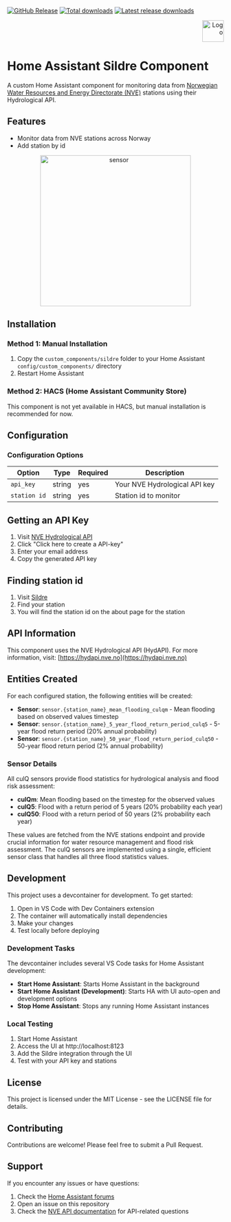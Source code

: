 [![GitHub Release][releases-shield]][releases]
[![Total downloads][total-downloads-shield]][total-downloads]
[![Latest release downloads][latest-release-downloads-shield]][latest-release-downloads]

<p align="right">
<img width="50" alt="Logo" src="https://raw.githubusercontent.com/toringer/home-assistant-sildre/main/assets/icon.png">
</p>

# Home Assistant Sildre Component

A custom Home Assistant component for monitoring data from [Norwegian Water Resources and Energy Directorate (NVE)](https://www.nve.no/) stations using their Hydrological API.

## Features

- Monitor data from NVE stations across Norway
- Add station by id

<p align="center">
<img width="350" alt="sensor" src="https://raw.githubusercontent.com/toringer/home-assistant-sildre/main/assets/sensor.png">
</p>

## Installation

### Method 1: Manual Installation

1. Copy the `custom_components/sildre` folder to your Home Assistant `config/custom_components/` directory
2. Restart Home Assistant

### Method 2: HACS (Home Assistant Community Store)

This component is not yet available in HACS, but manual installation is recommended for now.

## Configuration


### Configuration Options

| Option | Type | Required | Description |
|--------|------|----------|-------------|
| `api_key` | string | yes | Your NVE Hydrological API key |
| `station id` | string | yes | Station id to monitor |



## Getting an API Key

1. Visit [NVE Hydrological API](https://hydapi.nve.no)
2. Click "Click here to create a API-key"
3. Enter your email address
4. Copy the generated API key

## Finding station id
1. Visit [Sildre](https://sildre.nve.no)
3. Find your station
4. You will find the station id on the about page for the station

## API Information

This component uses the NVE Hydrological API (HydAPI). For more information, visit: [https://hydapi.nve.no](https://hydapi.nve.no)

## Entities Created

For each configured station, the following entities will be created:

- **Sensor**: `sensor.{station_name}_mean_flooding_culqm` - Mean flooding based on observed values timestep
- **Sensor**: `sensor.{station_name}_5_year_flood_return_period_culq5` - 5-year flood return period (20% annual probability)
- **Sensor**: `sensor.{station_name}_50_year_flood_return_period_culq50` - 50-year flood return period (2% annual probability)

### Sensor Details

All culQ sensors provide flood statistics for hydrological analysis and flood risk assessment:

- **culQm**: Mean flooding based on the timestep for the observed values
- **culQ5**: Flood with a return period of 5 years (20% probability each year)
- **culQ50**: Flood with a return period of 50 years (2% probability each year)

These values are fetched from the NVE stations endpoint and provide crucial information for water resource management and flood risk assessment. The culQ sensors are implemented using a single, efficient sensor class that handles all three flood statistics values.

## Development

This project uses a devcontainer for development. To get started:

1. Open in VS Code with Dev Containers extension
2. The container will automatically install dependencies
3. Make your changes
4. Test locally before deploying

### Development Tasks

The devcontainer includes several VS Code tasks for Home Assistant development:

- **Start Home Assistant**: Starts Home Assistant in the background
- **Start Home Assistant (Development)**: Starts HA with UI auto-open and development options
- **Stop Home Assistant**: Stops any running Home Assistant instances


### Local Testing

1. Start Home Assistant
2. Access the UI at http://localhost:8123
3. Add the Sildre integration through the UI
4. Test with your API key and stations

## License

This project is licensed under the MIT License - see the LICENSE file for details.

## Contributing

Contributions are welcome! Please feel free to submit a Pull Request.

## Support

If you encounter any issues or have questions:

1. Check the [Home Assistant forums](https://community.home-assistant.io/)
2. Open an issue on this repository
3. Check the [NVE API documentation](https://hydapi.nve.no) for API-related questions


[releases-shield]: https://img.shields.io/github/v/release/toringer/home-assistant-sildre?style=flat-square
[releases]: https://github.com/toringer/home-assistant-sildre/releases
[total-downloads-shield]: https://img.shields.io/github/downloads/toringer/home-assistant-sildre/total?style=flat-square
[total-downloads]: https://github.com/toringer/home-assistant-sildre
[latest-release-downloads-shield]: https://img.shields.io/github/downloads/toringer/home-assistant-sildre/latest/total?style=flat-square
[latest-release-downloads]: https://github.com/toringer/home-assistant-sildre
